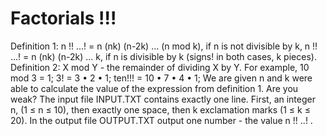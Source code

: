 # Factorials !!!
Definition 1:
n !! ...! = n (nk) (n-2k) ... (n mod k), if n is not divisible by k,
n !! ...! = n (nk) (n-2k) ... k, if n is divisible by k (signs! in both cases, k pieces).
Definition 2:
X mod Y - the remainder of dividing X by Y.
For example, 10 mod 3 = 1; 3! = 3 • 2 • 1; ten!!! = 10 • 7 • 4 • 1;
We are given n and k were able to calculate the value of the expression from definition 1. Are you weak?
The input file INPUT.TXT contains exactly one line. First, an integer n, (1 ≤ n ≤ 10), then exactly one space, then k exclamation marks (1 ≤ k ≤ 20).
In the output file OUTPUT.TXT output one number - the value n !! ..! .
